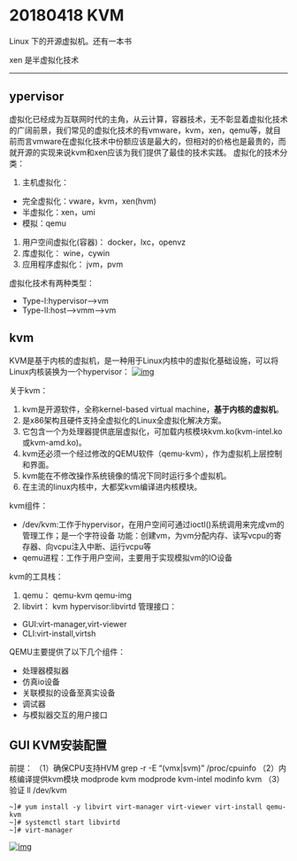 # 20180418 KVM

Linux 下的开源虚拟机。还有一本书

xen 是半虚拟化技术



-----------------



## ypervisor

虚拟化已经成为互联网时代的主角，从云计算，容器技术，无不彰显着虚拟化技术的广阔前景，我们常见的虚拟化技术的有vmware，kvm，xen，qemu等，就目前而言vmware在虚拟化技术中份额应该是最大的，但相对的价格也是最贵的，而就开源的实现来说kvm和xen应该为我们提供了最佳的技术实践。
虚拟化的技术分类：

1. 主机虚拟化：

- 完全虚拟化：vware，kvm，xen(hvm)
- 半虚拟化：xen，umi
- 模拟：qemu

1. 用户空间虚拟化(容器)：
   docker，lxc，openvz
2. 库虚拟化：
   wine，cywin
3. 应用程序虚拟化：
   jvm，pvm

虚拟化技术有两种类型：

- Type-I:hypervisor–>vm
- Type-II:host–>vmm–>vm

## kvm

KVM是基于内核的虚拟机，是一种用于Linux内核中的虚拟化基础设施，可以将Linux内核装换为一个hypervisor：
[![img](http://www.jusene.me/image/78.jpg)](http://www.jusene.me/image/78.jpg)

关于kvm：

1. kvm是开源软件，全称kernel-based virtual machine，**基于内核的虚拟机**。
2. 是x86架构且硬件支持全虚拟化的Linux全虚拟化解决方案。
3. 它包含一个为处理器提供底层虚拟化，可加载内核模块kvm.ko(kvm-intel.ko或kvm-amd.ko)。
4. kvm还必须一个经过修改的QEMU软件（qemu-kvm），作为虚拟机上层控制和界面。
5. kvm能在不修改操作系统镜像的情况下同时运行多个虚拟机。
6. 在主流的linux内核中，大都奖kvm编译进内核模块。

kvm组件：

- /dev/kvm:工作于hypervisor，在用户空间可通过ioctl()系统调用来完成vm的管理工作；是一个字符设备
  功能：创建vm，为vm分配内存、读写vcpu的寄存器、向vcpu注入中断、运行vcpu等
- qemu进程：工作于用户空间，主要用于实现模拟vm的IO设备

kvm的工具栈：

1. qemu：
   qemu-kvm
   qemu-img
2. libvirt：
   kvm hypervisor:libvirtd
   管理接口：

- GUI:virt-manager,virt-viewer
- CLI:virt-install,virtsh

QEMU主要提供了以下几个组件：

- 处理器模拟器
- 仿真io设备
- 关联模拟的设备至真实设备
- 调试器
- 与模拟器交互的用户接口

## GUI KVM安装配置

前提：
（1）确保CPU支持HVM
grep -r -E “(vmx|svm)” /proc/cpuinfo
（2）内核编译提供kvm模块
modprode kvm
modprode kvm-intel
modinfo kvm
（3）验证
ll /dev/kvm

```
~]# yum install -y libvirt virt-manager virt-viewer virt-install qemu-kvm
~]# systemctl start libvirtd
~]# virt-manager
```

[![img](http://www.jusene.me/image/80.png)](http://www.jusene.me/image/80.png)